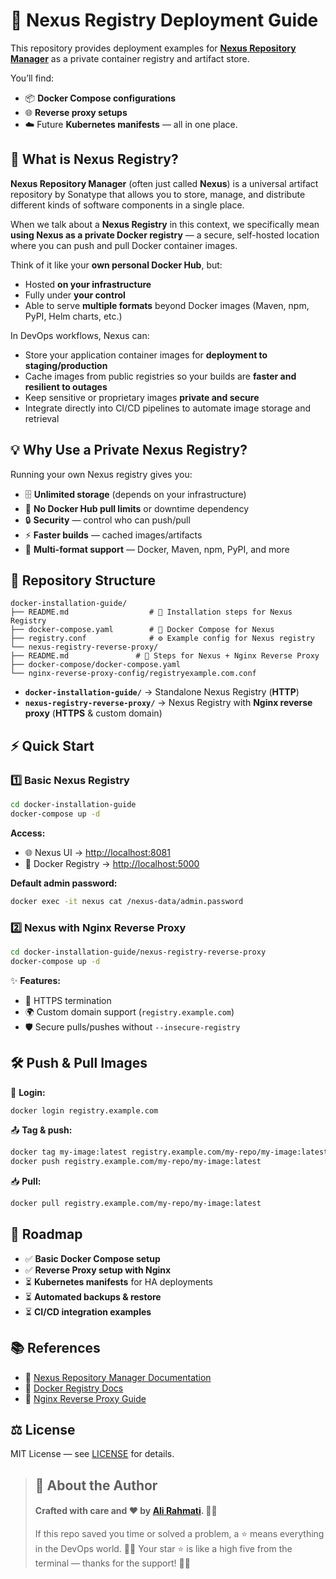 
# 🚀 Nexus Registry Deployment Guide

This repository provides deployment examples for **[Nexus Repository Manager](https://www.sonatype.com/products/sonatype-nexus-repository)** as a private container registry and artifact store.

You’ll find:
- 📦 **Docker Compose configurations**
- 🌐 **Reverse proxy setups**
- ☁️ Future **Kubernetes manifests** — all in one place.


## 📌 What is Nexus Registry?

**Nexus Repository Manager** (often just called **Nexus**) is a universal artifact repository by Sonatype that allows you to store, manage, and distribute different kinds of software components in a single place.

When we talk about a **Nexus Registry** in this context, we specifically mean **using Nexus as a private Docker registry** — a secure, self-hosted location where you can push and pull Docker container images.

Think of it like your **own personal Docker Hub**, but:
- Hosted **on your infrastructure**
- Fully under **your control**
- Able to serve **multiple formats** beyond Docker images (Maven, npm, PyPI, Helm charts, etc.)

In DevOps workflows, Nexus can:
- Store your application container images for **deployment to staging/production**
- Cache images from public registries so your builds are **faster and resilient to outages**
- Keep sensitive or proprietary images **private and secure**
- Integrate directly into CI/CD pipelines to automate image storage and retrieval



## 💡 Why Use a Private Nexus Registry?

Running your own Nexus registry gives you:

- 🗄 **Unlimited storage** (depends on your infrastructure)
- 🚫 **No Docker Hub pull limits** or downtime dependency
- 🔒 **Security** — control who can push/pull
- ⚡ **Faster builds** — cached images/artifacts
- 🎯 **Multi-format support** — Docker, Maven, npm, PyPI, and more



## 📂 Repository Structure

```
docker-installation-guide/
├── README.md                  # 📘 Installation steps for Nexus Registry
├── docker-compose.yaml        # 🐳 Docker Compose for Nexus
├── registry.conf              # ⚙️ Example config for Nexus registry
└── nexus-registry-reverse-proxy/
├── README.md               # 📘 Steps for Nexus + Nginx Reverse Proxy
├── docker-compose/docker-compose.yaml
└── nginx-reverse-proxy-config/registryexample.com.conf
````

- **`docker-installation-guide/`** → Standalone Nexus Registry (**HTTP**)
- **`nexus-registry-reverse-proxy/`** → Nexus Registry with **Nginx reverse proxy** (**HTTPS** & custom domain)


## ⚡ Quick Start

### 1️⃣ Basic Nexus Registry

```bash
cd docker-installation-guide
docker-compose up -d
````

**Access:**

* 🌐 Nexus UI → [http://localhost:8081](http://localhost:8081)
* 🐳 Docker Registry → [http://localhost:5000](http://localhost:5000)

**Default admin password:**

```bash
docker exec -it nexus cat /nexus-data/admin.password
```



### 2️⃣ Nexus with Nginx Reverse Proxy

```bash
cd docker-installation-guide/nexus-registry-reverse-proxy
docker-compose up -d
```

✨ **Features:**

* 🔐 HTTPS termination
* 🌍 Custom domain support (`registry.example.com`)
* 🛡 Secure pulls/pushes without `--insecure-registry`


## 🛠 Push & Pull Images

🔑 **Login:**

```bash
docker login registry.example.com
```

📤 **Tag & push:**

```bash
docker tag my-image:latest registry.example.com/my-repo/my-image:latest
docker push registry.example.com/my-repo/my-image:latest
```

📥 **Pull:**

```bash
docker pull registry.example.com/my-repo/my-image:latest
```



## 📅 Roadmap

* ✅ **Basic Docker Compose setup**
* ✅ **Reverse Proxy setup with Nginx**
* ⏳ **Kubernetes manifests** for HA deployments
* ⏳ **Automated backups & restore**
* ⏳ **CI/CD integration examples**


## 📚 References

* 📖 [Nexus Repository Manager Documentation](https://help.sonatype.com/repomanager3)
* 📖 [Docker Registry Docs](https://docs.docker.com/registry/)
* 📖 [Nginx Reverse Proxy Guide](https://docs.nginx.com/nginx/admin-guide/web-server/reverse-proxy/)



## ⚖️ License

MIT License — see [LICENSE](LICENSE) for details.


> ## 📝 About the Author
> #### Crafted with care and ❤️ by [Ali Rahmati](https://github.com/alirahmti). 👨‍💻
> If this repo saved you time or solved a problem, a ⭐ means everything in the DevOps world. 🧠💾
> Your star ⭐ is like a high five from the terminal — thanks for the support! 🙌🐧
